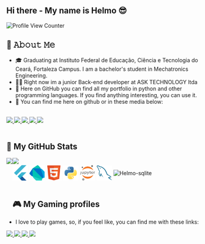 ## Hi there - My name is Helmo 😎 
![Profile View Counter](https://komarev.com/ghpvc/?username=HelmoFilho)

## :book: 𝙰𝚋𝚘𝚞𝚝 𝙼𝚎
- 🎓 Graduating at Instituto Federal de Educação, Ciência e Tecnologia do Ceará, Fortaleza Campus. I am a bachelor's student in Mechatronics Engineering. 
- :man_technologist: Right now im a junior Back-end developer at ASK TECHNOLOGY ltda 
- 💼 Here on GitHub you can find all my portfolio in python and other programming languages. If you find anything interesting, you can use it.
- 🎯 You can find me here on github or in these media below: 

</br>

<div>
    <a href = "mailto:helmofilho09@gmail.com" target = "_blank"> <img src = "https://img.shields.io/badge/Gmail-D14836?style=for-the-badge&logo=gmail&logoColor=white">  </a>
    <a href = "https://www.instagram.com/helmofilho09/" target = "_blank"> <img src = "https://img.shields.io/badge/Instagram-E4405F?style=for-the-badge&logo=instagram&logoColor=white"> </a>
    <a href = "https://discordapp.com/users/675473453708738571/" target = "_blank"> <img src = "https://img.shields.io/badge/Discord-7289DA?style=for-the-badge&logo=discord&logoColor=white">  </a>
    <a href = "https://twitter.com/FilhoHelmo" target = "_blank"> <img src = "https://img.shields.io/badge/Twitter-1DA1F2?style=for-the-badge&logo=twitter&logoColor=white"> </a>
    <a href = "http://www.linkedin.com/in/helmo-filho-02370b141" target = "_blank"> <img src = "https://img.shields.io/badge/LinkedIn-0077B5?style=for-the-badge&logo=linkedin&logoColor=white"> </a>
</div>

</br>

## :dizzy: My GitHub Stats

<div>
    <img height = "175em" align = "left" src = "https://github-readme-stats.vercel.app/api?username=HelmoFilho&show_icons=true&theme=merko&include_all_commits=true">
    <img height = "175em" src = "https://github-readme-stats.vercel.app/api/top-langs/?username=HelmoFilho&layout=compact&show_icons=true&theme=merko">    
</div>

<div>
    <img align = "center" height = "40" width = "40" alt = "Helmo-flutter" src='https://raw.githubusercontent.com/devicons/devicon/master/icons/flutter/flutter-original.svg'>
    <img align = "center" height = "40" width = "40" alt = "Helmo-dart" src='https://raw.githubusercontent.com/devicons/devicon/master/icons/dart/dart-original.svg'>
    <img align = "center" height = "40" width = "40" alt = "Helmo-html" src='https://raw.githubusercontent.com/devicons/devicon/master/icons/html5/html5-original.svg'>
    <img align = "center" height = "40" width = "40" alt = "Helmo-python" src='https://raw.githubusercontent.com/devicons/devicon/master/icons/python/python-original.svg'>
    <img align = "center" height = "40" width = "40" alt = "Helmo-jupyter" src='https://raw.githubusercontent.com/devicons/devicon/master/icons/jupyter/jupyter-original-wordmark.svg'>
    <img align = "center" height = "40" width = "40" alt = "Helmo-mysql" src='https://raw.githubusercontent.com/devicons/devicon/master/icons/mysql/mysql-original.svg'>
    <img align = "center" height = "40" width = "40" alt = "Helmo-sqlite" src='https://www.vectorlogo.zone/logos/sqlite/sqlite-icon.svg'>

</div>

</br>

## :video_game: My Gaming profiles

- I love to play games, so, if you feel like, you can find me with these links:

<div>
    <a href = "https://steamcommunity.com/id/berawecker09/" target = "_blank"> <img src = "https://img.shields.io/badge/Steam-000000?style=for-the-badge&logo=steam&logoColor=white"> </a>
    <a href = "http://live.xbox.com/Profile?berawecker" target = "_blank"> <img src = "https://img.shields.io/badge/Xbox-107C10?style=for-the-badge&logo=xbox&logoColor=white"> </a>
    <a href = "https://nin.codes/helmoswitch" target = "_blank"> <img src = "https://img.shields.io/badge/Nintendo_Switch-E60012?style=for-the-badge&logo=nintendo-switch&logoColor=white"> </a>
    <a href = "https://nin.codes/helmo3ds" target = "_blank"> <img src = "https://img.shields.io/badge/Nintendo_3DS-D12228?style=for-the-badge&logo=nintendo-3ds&logoColor=white"> </a>

</div>

<br/>

